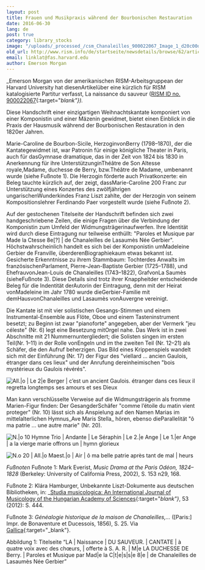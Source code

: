 ```yaml
---
layout: post
title: Frauen und Musikpraxis während der Bourbonischen Restauration
date: 2016-06-30
lang: de
post: true
category: library_stocks
image: "/uploads/_processed_/csm_Chanaleilles_900022067_Image_1_d20c00d7ff.jpg"
old_url: http://www.rism.info/de/startseite/newsdetails/browse/62/article/64/women-and-music-making-during-the-bourbon-restoration.html
email: linklat@fas.harvard.edu
author: Emerson Morgan
---
```



_Emerson Morgan von der amerikanischen RISM-Arbeitsgruppean der Harvard University hat diesenArtikelüber eine kürzlich für RISM katalogisierte Partitur verfasst, La naissance du sauveur ([RISM ID no. 900022067](https://opac.rism.info/search?id=900022067){:target="_blank"})._

Diese Handschrift einer einzigartigen Weihnachtskantate komponiert von einer Komponistin und einer Mäzenin gewidmet, bietet einen Einblick in die Praxis der Hausmusik während der Bourbonischen Restauration in den 1820er Jahren.

Marie-Caroline de Bourbon-Sicile, HerzoginvonBerry (1798–1870), der die Kantategewidmet ist, war Patronin für einige königliche Theater in Paris, auch für dasGymnase dramatique, das in der Zeit von 1824 bis 1830 in Anerkennung für ihre UnterstützunginThéâtre de Son Altesse royale,Madame, duchesse de Berry, bzw.Théâtre de Madame, umbenannt wurde (siehe Fußnote 1). Die Herzogin förderte auch Privatkonzerte: ein Beleg tauchte kürzlich auf, der zeigt, dassMarie-Caroline 200 Franc zur Unterstützung eines Konzertes des zwölfjährigen ungarischenWunderkindes Franz Liszt zahlte, der der Herzogin von seinem Kompositionslehrer Ferdinando Paer vorgestellt wurde (siehe Fußnote 2).

Auf der gestochenen Titelseite der Handschrift befinden sich zwei handgeschriebene Zeilen, die einige Fragen über die Verbindung der Komponistin zum Umfeld der Widmungsträgerinaufwerfen. Ihre Identität wird durch diese Eintragung nur teilweise enthüllt: "Paroles et Musique par Made la Ctesse 8e[?] | de Chanaleilles de Lasaumès Née Gerbier". Höchstwahrscheinlich handelt es sich bei der Komponistin umMadeleine Gerbier de Franville, überderenBiographiekaum etwas bekannt ist. Gesicherte Erkenntnisse zu ihrem Stammbaum: Tochterdes Anwalts im französischenParlament, Pierre-Jean-Baptiste Gerbier (1725–1788), und EhefrauvonJean-Louis de Chanaleilles (1743–1822), GrafvonLa Saumès (sieheFußnote 3). Diese Details sind trotz ihrer Knappheitder entscheidende Beleg für die Indentität derAutorin der Eintragung, denn mit der Heirat vonMadeleine im Jahr 1780 wurde dieGerbier-Familie mit demHausvonChanaleilles und Lasaumès vonAuvergne vereinigt.

Die Kantate ist mit vier solistischen Gesangs-Stimmen und einem Instrumental-Ensemble aus Flöte, Oboe und einem Tasteninstrument besetzt; zu Beginn ist zwar "pianoforte" angegeben, aber der Vermerk "jeu céleste" (Nr. 6) legt eine Besetzung mitOrgel nahe. Das Werk ist in zwei Abschnitte mit 21 Nummernuntergliedert; die Solisten singen im ersten Teil(Nr. 1–11) in der Rolle vonEngeln und im the zweiten Teil (Nr. 12–21) als Schäfer, die den Aufruf beherzigen. Das Bild eines Krippenspiels wandelt sich mit der Einführung (Nr. 17) der Figur des "viellard … ancien Gaulois, étranger dans ces lieux" und der Anrufung dereinheimischen "bois mystérieux du Gaulois révérés".

![All.|o | Le 2|e Berger | c’est un ancient Gaulois. étranger dans ces lieux il regretta longtemps ses amours et ses Dieux](http://rism.info/fileadmin/content/news/Chanaleilles_900022067_Image_2.jpg)



Man kann verschlüsselte Verweise auf die Widmungsträgerin als fromme Marien-Figur finden: Der GesangderSchäfer "comme l’étoile du matin vient proteger" (Nr. 10) lässt sich als Anspielung auf den Namen Marias im mittelalterlichen Hymnus_Ave Maris Stella_ hören, ebenso dieParallelität "ô ma patrie … une autre marie" (Nr. 20).

![N.|o 10 Hymne Trio | Andante | Le Séraphin | Le 2.|e Ange | Le 1.|er Ange | a la vierge marie offrons un | hymn glorieux](http://rism.info/fileadmin/content/news/Chanaleilles_900022067_Image_3.jpg)



![N.o 20 | All.|o Maest.|o | Air | ô ma belle patrie après tant de mal | heurs](http://rism.info/fileadmin/content/news/Chanaleilles_900022067_Image_4.jpg)



_Fußnoten_
Fußnote 1: Mark Everist, _Music Drama at the Paris Odéon, 1824–1828_ (Berkeley: University of California Press, 2002), S. 153 n29, 168.

Fußnote 2: Klára Hamburger, Unbekannte Liszt-Dokumente aus deutschen Bibliotheken, in: _[Studia musicologica: An International Journal of Musicology of the Hungarian Academy of Sciences](http://dx.doi.org/10.1556/SMus.53.2012.4.1){:target="_blank"}_, 53 (2012): S. 444.

Fußnote 3: _Généalogie historique de la maison de Chanaleilles,…_ ([Paris:] Impr. de Bonaventure et Ducessois, 1856), S. 25. Via [Gallica](http://gallica.bnf.fr/ark:/12148/bpt6k5543453r/f32.image){:target="_blank"}.



Abbildung 1: Titelseite “LA | Naissance | DU SAUVEUR. | CANTATE | à quatre voix avec des chœurs, | offerte à S. A. R. | M|e LA DUCHESSE DE Berry. | Paroles et Musique par Mad|e la C|t|e|s|s|e 8|e | de Chanaleilles de Lasaumès Née Gerbier”











<script type="text/javascript">var switchTo5x=true;</script><script type="text/javascript" src="http://w.sharethis.com/button/buttons.js"></script><script type="text/javascript">stLight.options({publisher: "9b601438-1ce1-49d8-bfd7-9cff5df54c17", doNotHash: false, doNotCopy: false, hashAddressBar: false});</script>


